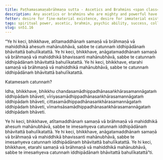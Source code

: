 ```yaml
---
title: Paṭhamasamaṇabrāhmaṇa sutta - Ascetics and Brahmins <span class="text-sm">(First)</span>
description: Any ascetics or brahmins who are mighty and powerful have attained such might and power through the development and frequent practice of the four bases of psychic ability.
fetter: desire for fine-material existence, desire for immaterial existence, conceit, restlessness, ignorance
tags: spiritual power, ascetic, brahmin, psychic ability, success, collectedness, aspiration, persistence, energy, mind, investigation, reflection, close examination, sn, sn45-56, sn51
slug: sn51.16
---
```


“Ye hi keci, bhikkhave, atītamaddhānaṁ samaṇā vā brāhmaṇā vā mahiddhikā ahesuṁ mahānubhāvā, sabbe te catunnaṁ iddhipādānaṁ bhāvitattā bahulīkatattā. Ye hi keci, bhikkhave, anāgatamaddhānaṁ samaṇā vā brāhmaṇā vā mahiddhikā bhavissanti mahānubhāvā, sabbe te catunnaṁ iddhipādānaṁ bhāvitattā bahulīkatattā. Ye hi keci, bhikkhave, etarahi samaṇā vā brāhmaṇā vā mahiddhikā mahānubhāvā, sabbe te catunnaṁ iddhipādānaṁ bhāvitattā bahulīkatattā.

Katamesaṁ catunnaṁ?

Idha, bhikkhave, bhikkhu chandasamādhippadhānasaṅkhārasamannāgataṁ iddhipādaṁ bhāveti, vīriyasamādhippadhānasaṅkhārasamannāgataṁ iddhipādaṁ bhāveti, cittasamādhippadhānasaṅkhārasamannāgataṁ iddhipādaṁ bhāveti, vīmaṁsāsamādhippadhānasaṅkhārasamannāgataṁ iddhipādaṁ bhāveti.

Ye hi keci, bhikkhave, atītamaddhānaṁ samaṇā vā brāhmaṇā vā mahiddhikā ahesuṁ mahānubhāvā, sabbe te imesaṁyeva catunnaṁ iddhipādānaṁ bhāvitattā bahulīkatattā. Ye hi keci, bhikkhave, anāgatamaddhānaṁ samaṇā vā brāhmaṇā vā mahiddhikā bhavissanti mahānubhāvā, sabbe te imesaṁyeva catunnaṁ iddhipādānaṁ bhāvitattā bahulīkatattā. Ye hi keci, bhikkhave, etarahi samaṇā vā brāhmaṇā vā mahiddhikā mahānubhāvā, sabbe te imesaṁyeva catunnaṁ iddhipādānaṁ bhāvitattā bahulīkatattā”ti.
